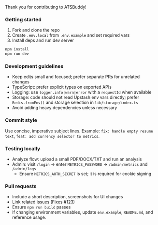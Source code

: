 Thank you for contributing to ATSBuddy!

### Getting started

1) Fork and clone the repo
2) Create `.env.local` from `.env.example` and set required vars
3) Install deps and run dev server

```bash
npm install
npm run dev
```

### Development guidelines

- Keep edits small and focused; prefer separate PRs for unrelated changes
- TypeScript: prefer explicit types on exported APIs
- Logging: use `logger.info|warn|error` with a `requestId` when available
- Storage: code should not read Upstash env vars directly; prefer `Redis.fromEnv()` and storage selection in `lib/storage/index.ts`
- Avoid adding heavy dependencies unless necessary

### Commit style

Use concise, imperative subject lines. Example: `fix: handle empty resume text`, `feat: add currency selector to metrics`.

### Testing locally

- Analyze flow: upload a small PDF/DOCX/TXT and run an analysis
- Admin: visit `/login` → enter `METRICS_PASSWORD` → `/admin/metrics` and `/admin/logs`
  - Ensure `METRICS_AUTH_SECRET` is set; it is required for cookie signing

### Pull requests

- Include a short description, screenshots for UI changes
- Link related issues (Fixes #123)
- Ensure `npm run build` passes
- If changing environment variables, update `env.example`, `README.md`, and reference usage.


